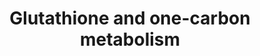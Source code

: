 ---
annotations:
- id: PW:0000002
  parent: classic metabolic pathway
  type: Pathway Ontology
  value: classic metabolic pathway
- id: PW:0000057
  parent: classic metabolic pathway
  type: Pathway Ontology
  value: carbon fixation pathway
- id: PW:0000134
  parent: classic metabolic pathway
  type: Pathway Ontology
  value: glutathione metabolic pathway
authors:
- Thomas
- Lbrenn
- MaintBot
- Mkutmon
- Egonw
- AlexanderPico
- L Dupuis
- NhungP
- Eweitz
description: 'This pathway provides a combined view on the one-carbon and glutathione
  metabolism pathways.  Based on existing pathways: * [[Pathway:WP435|WP435]] * [[Pathway:WP164|WP164]]'
last-edited: 2021-05-08
organisms:
- Mus musculus
redirect_from:
- /index.php/Pathway:WP730
- /instance/WP730
- /instance/WP730_rr116583
revision: r116583
schema-jsonld:
- '@context': https://schema.org/
  '@id': https://wikipathways.github.io/pathways/WP730.html
  '@type': Dataset
  creator:
    '@type': Organization
    name: WikiPathways
  description: 'This pathway provides a combined view on the one-carbon and glutathione
    metabolism pathways.  Based on existing pathways: * [[Pathway:WP435|WP435]] *
    [[Pathway:WP164|WP164]]'
  keywords:
  - (5-L-Glutamyl)-L-amino acid
  - 1.1.1.43
  - 1.11.1.12
  - 1.5.4.1
  - 1.8.3.3
  - 1.8.4.1
  - 1.8.4.2
  - 1.8.4.3
  - 1.8.4.4
  - 1.8.4.7
  - 1.8.5.1
  - 2.3.2.4
  - 2.8.1.3
  - 3.4.11.4
  - 5,10-Methylene Tetrahydrofolate
  - 5-Methyl Tetrahydrofolate
  - 5-Oxoproline
  - AHCY
  - AMT
  - ANPEP
  - BHMT
  - Betaine
  - CBS
  - CTH
  - Chdh
  - Cysteinyl-glycine
  - DMG
  - DNMT1
  - DNMT3a
  - DNMT3b
  - G6PD
  - GCLC
  - GCLM
  - GGT1
  - GGTLA1
  - GPX1
  - GPX2
  - GPX3
  - GPX4
  - GSR
  - GSS
  - Glutathione (reduced)
  - Glycine
  - Homocysteine
  - IDH1
  - KIAA0828
  - L-Amino acid
  - L-Cysteine
  - L-Glutamate
  - MAT1A
  - MAT2B
  - MTHFR
  - MTR
  - MTRR
  - Methionine
  - NADP+
  - NADPH
  - Oplah
  - Oxidized glutathione
  - S-Adenosylmethionine
  - S-adenosylhomocysteine
  - SHMT1
  - SHMT2
  - Tetrahydrofolate
  - g-L-Glutamyl-L-cysteine
  license: CC0
  name: Glutathione and one-carbon metabolism
seo: CreativeWork
title: Glutathione and one-carbon metabolism
wpid: WP730
---